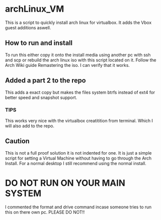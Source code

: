 # archLinux_VM

This is a script to quickly install arch linux for virtualbox. It adds the Vbox guest additions aswell. 

## How to run and install

To run this either copy it onto the install media using another pc with ssh and scp or rebuild the arch linux iso with this script located on it. Follow the Arch Wiki guide Remastering the iso. 
I can verify that it works. 

## Added a part 2 to the repo

This adds a exact copy but makes the files system btrfs instead of ext4 for
better speed and snapshot support.

### TIPS

This works very nice with the virtualbox creatitition from terminal. Which I
will also add to the repo. 

## Caution

This is not a full proof solution it is not indented for one. It is just a
simple script for setting a Virtual Machine without having to go through the
Arch Install. For a normal desktop I still recommend using the normal install.

# DO NOT RUN ON YOUR MAIN SYSTEM
I commented the format and drive command incase someone tries to run this on there own pc. PLEASE DO NOT!!
